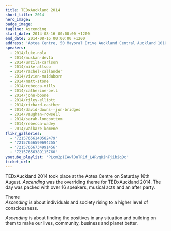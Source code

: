 ```yaml
---
title: TEDxAuckland 2014
short_title: 2014
hero_image:
badge_image:
tagline: Ascending
start_date: 2014-08-16 00:00:00 +1200
end_date: 2014-08-16 00:00:00 +1200
address: 'Aotea Centre, 50 Mayoral Drive Auckland Central Auckland 1010'
speakers:
  - 2014/luke-nola
  - 2014/muskan-devta
  - 2014/urzila-carlson
  - 2014/mike-allsop
  - 2014/rachel-callander
  - 2014/vivien-maidaborn
  - 2014/matt-stone
  - 2014/rebecca-mills
  - 2014/catherine-bell
  - 2014/john-boone
  - 2014/riley-elliott
  - 2014/richard-easther
  - 2014/david-downs--jon-bridges
  - 2014/vaughan-rowsell
  - 2014/sarah-longbottom
  - 2014/rebecca-wadey
  - 2014/waikare-komene
flikr_galleries:
  - '72157656140582479'
  - '72157656599694255'
  - '72157656734991456'
  - '72157656389115760'
youtube_playlist: 'PLcm2pIIAwlDuTR1f_L4RvqDinFjibiqDc'
ticket_url:
---
```


TEDxAuckland 2014 took place at the Aotea Centre on Saturday 16th August. *Ascending* was the overriding theme for TEDxAuckland 2014. The day was packed with over 16 speakers, musical acts and an after party.

Theme<br>*Ascending* is about individuals and society rising to a higher level of consciousness.

*Ascending* is about finding the positives in any situation and building on them to make our lives, community, business and planet better.
